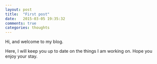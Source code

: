 ```yaml
---
layout: post
title:  "First post"
date:   2015-03-05 19:35:32
comments: true
categories: thoughts
---
```


Hi, and welcome to my blog.

Here, I will keep you up to date on the things I am working on. Hope you enjoy your stay.
